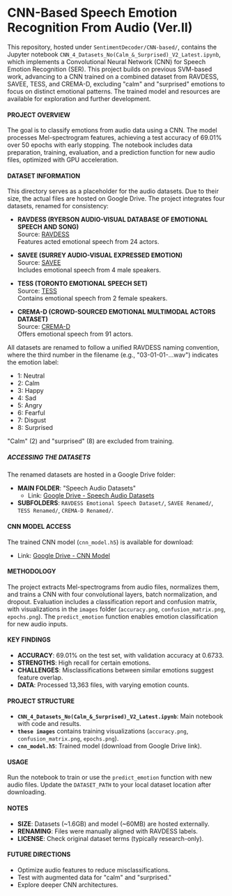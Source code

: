 # CNN-Based Speech Emotion Recognition From Audio (Ver.II)

This repository, hosted under `SentimentDecoder/CNN-based/`, contains the Jupyter notebook `CNN_4_Datasets_No(Calm_&_Surprised)_V2_Latest.ipynb`, which implements a Convolutional Neural Network (CNN) for Speech Emotion Recognition (SER). This project builds on previous SVM-based work, advancing to a CNN trained on a combined dataset from RAVDESS, SAVEE, TESS, and CREMA-D, excluding "calm" and "surprised" emotions to focus on distinct emotional patterns. The trained model and resources are available for exploration and further development.

#### PROJECT OVERVIEW
The goal is to classify emotions from audio data using a CNN. The model processes Mel-spectrogram features, achieving a test accuracy of 69.01% over 50 epochs with early stopping. The notebook includes data preparation, training, evaluation, and a prediction function for new audio files, optimized with GPU acceleration.

#### DATASET INFORMATION
This directory serves as a placeholder for the audio datasets. Due to their size, the actual files are hosted on Google Drive. The project integrates four datasets, renamed for consistency:

- **RAVDESS (RYERSON AUDIO-VISUAL DATABASE OF EMOTIONAL SPEECH AND SONG)**  
  Source: [RAVDESS](https://zenodo.org/records/1188976)  
  Features acted emotional speech from 24 actors.

- **SAVEE (SURREY AUDIO-VISUAL EXPRESSED EMOTION)**  
  Source: [SAVEE](https://www.surrey.ac.uk/speech-music-identity-emotion-database-savee)  
  Includes emotional speech from 4 male speakers.

- **TESS (TORONTO EMOTIONAL SPEECH SET)**  
  Source: [TESS](https://tspace.library.utoronto.ca/handle/1807/24487)  
  Contains emotional speech from 2 female speakers.

- **CREMA-D (CROWD-SOURCED EMOTIONAL MULTIMODAL ACTORS DATASET)**  
  Source: [CREMA-D](https://github.com/CheyneyComputerScience/CREMA-D)  
  Offers emotional speech from 91 actors.

All datasets are renamed to follow a unified RAVDESS naming convention, where the third number in the filename (e.g., "03-01-01-...wav") indicates the emotion label:  
- 1: Neutral  
- 2: Calm  
- 3: Happy  
- 4: Sad  
- 5: Angry  
- 6: Fearful  
- 7: Disgust  
- 8: Surprised  

"Calm" (2) and "surprised" (8) are excluded from training.

##### ACCESSING THE DATASETS
The renamed datasets are hosted in a Google Drive folder:  
- **MAIN FOLDER**: "Speech Audio Datasets"  
  - Link: [Google Drive - Speech Audio Datasets](https://drive.google.com/drive/folders/1ZzjpMCv32hJtX5MvHBBSkRJ0vr9x4Lsw?usp=drive_link)  
- **SUBFOLDERS**: `RAVDESS Emotional Speech Dataset/`, `SAVEE Renamed/`, `TESS Renamed/`, `CREMA-D Renamed/`.

#### CNN MODEL ACCESS
The trained CNN model (`cnn_model.h5`) is available for download:  
- Link: [Google Drive - CNN Model](https://drive.google.com/file/d/1WLBT9jHYIqRV51JURt9rl2Eh6JsSLov4/view?usp=drive_link)

#### METHODOLOGY
The project extracts Mel-spectrograms from audio files, normalizes them, and trains a CNN with four convolutional layers, batch normalization, and dropout. Evaluation includes a classification report and confusion matrix, with visualizations in the `images` folder (`accuracy.png`, `confusion_matrix.png`, `epochs.png`). The `predict_emotion` function enables emotion classification for new audio inputs.

#### KEY FINDINGS
- **ACCURACY**: 69.01% on the test set, with validation accuracy at 0.6733.  
- **STRENGTHS**: High recall for certain emotions.  
- **CHALLENGES**: Misclassifications between similar emotions suggest feature overlap.  
- **DATA**: Processed 13,363 files, with varying emotion counts.

#### PROJECT STRUCTURE
- **`CNN_4_Datasets_No(Calm_&_Surprised)_V2_Latest.ipynb`**: Main notebook with code and results.  
- **`these images`** contains training visualizations (`accuracy.png`, `confusion_matrix.png`, `epochs.png`).  
- **`cnn_model.h5`**: Trained model (download from Google Drive link).

#### USAGE
Run the notebook to train or use the `predict_emotion` function with new audio files. Update the `DATASET_PATH` to your local dataset location after downloading.

#### NOTES
- **SIZE**: Datasets (~1.6GB) and model (~60MB) are hosted externally.  
- **RENAMING**: Files were manually aligned with RAVDESS labels.  
- **LICENSE**: Check original dataset terms (typically research-only).

#### FUTURE DIRECTIONS
- Optimize audio features to reduce misclassifications.  
- Test with augmented data for "calm" and "surprised."  
- Explore deeper CNN architectures.

